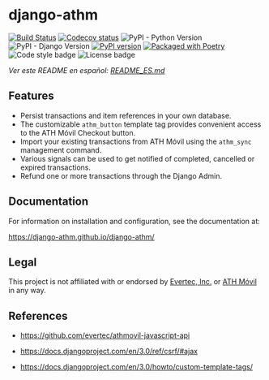 # django-athm 

[![Build Status](https://travis-ci.org/django-athm/django-athm.svg?branch=master)](https://travis-ci.org/django-athm/django-athm)
[![Codecov status](https://codecov.io/gh/django-athm/django-athm/branch/master/graph/badge.svg)](https://codecov.io/gh/django-athm/django-athm)
![PyPI - Python Version](https://img.shields.io/pypi/pyversions/django-athm)
![PyPI - Django Version](https://img.shields.io/pypi/djversions/django-athm)
[![PyPI version](https://img.shields.io/pypi/v/django-athm.svg)](https://pypi.org/project/django-athm/)
[![Packaged with Poetry](https://img.shields.io/badge/package_manager-poetry-blue.svg)](https://poetry.eustace.io/)
![Code style badge](https://badgen.net/badge/code%20style/black/000)
![License badge](https://img.shields.io/github/license/django-athm/django-athm.svg)

_Ver este README en español: [README_ES.md](/README_ES.md)_

## Features

* Persist transactions and item references in your own database.
* The customizable `athm_button` template tag provides convenient access to the ATH Móvil Checkout button.
* Import your existing transactions from ATH Móvil using the `athm_sync` management command.
* Various signals can be used to get notified of completed, cancelled or expired transactions.
* Refund one or more transactions through the Django Admin.


## Documentation

For information on installation and configuration, see the documentation at:

https://django-athm.github.io/django-athm/

## Legal

This project is not affiliated with or endorsed by [Evertec, Inc.](https://www.evertecinc.com/) or [ATH Móvil](https://portal.athmovil.com/) in any way.


## References

- https://github.com/evertec/athmovil-javascript-api

- https://docs.djangoproject.com/en/3.0/ref/csrf/#ajax

- https://docs.djangoproject.com/en/3.0/howto/custom-template-tags/

